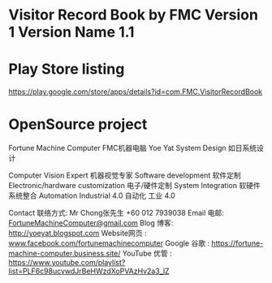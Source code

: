 # Visitor Record Book by FMC Version 1 Version Name 1.1

# Play Store listing
https://play.google.com/store/apps/details?id=com.FMC.VisitorRecordBook

# OpenSource project

Fortune Machine Computer FMC机器电脑
Yoe Yat System Design 如日系统设计

Computer Vision Expert 机器视觉专家
Software development 软件定制
Electronic/hardware customization 电子/硬件定制
System Integration 软硬件系统整合
Automation Industrial 4.0 自动化 工业 4.0

Contact 联络方式: Mr Chong张先生 +60 012 7939038
Email 电邮: FortuneMachineComputer@gmail.com
Blog 博客: http://yoeyat.blogspot.com
Website网页 : www.facebook.com/fortunemachinecomputer
Google 谷歌 : https://fortune-machine-computer.business.site/
YouTube 优管 : https://www.youtube.com/playlist?list=PLF6c98ucvwdJrBeHWzdXoPVAzHv2a3_lZ
